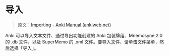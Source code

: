 # 导入

> 原文：[Importing - Anki Manual (ankiweb.net)](https://docs.ankiweb.net/importing/intro.html)

Anki 可以导入文本文件、通过导出功能创建的 Anki 包装牌组、Mnemosyne 2.0 的 .db 文件，以及 SuperMemo
的 .xml 文件。要导入文件，请单击文件菜单，然后选择「导入」。
